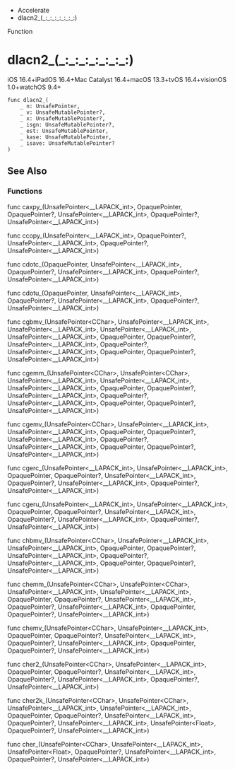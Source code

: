 

- Accelerate
-  dlacn2\_(\_:\_:\_:\_:\_:\_:\_:) 

Function

# dlacn2\_(\_:\_:\_:\_:\_:\_:\_:)

iOS 16.4+iPadOS 16.4+Mac Catalyst 16.4+macOS 13.3+tvOS 16.4+visionOS 1.0+watchOS 9.4+

``` source
func dlacn2_(
    _ n: UnsafePointer,
    _ v: UnsafeMutablePointer?,
    _ x: UnsafeMutablePointer?,
    _ isgn: UnsafeMutablePointer?,
    _ est: UnsafeMutablePointer,
    _ kase: UnsafeMutablePointer,
    _ isave: UnsafeMutablePointer?
)
```

## See Also

### Functions

func caxpy_(UnsafePointer&lt;__LAPACK_int>, OpaquePointer, OpaquePointer?, UnsafePointer&lt;__LAPACK_int>, OpaquePointer?, UnsafePointer&lt;__LAPACK_int>)

func ccopy_(UnsafePointer&lt;__LAPACK_int>, OpaquePointer?, UnsafePointer&lt;__LAPACK_int>, OpaquePointer?, UnsafePointer&lt;__LAPACK_int>)

func cdotc_(OpaquePointer, UnsafePointer&lt;__LAPACK_int>, OpaquePointer?, UnsafePointer&lt;__LAPACK_int>, OpaquePointer?, UnsafePointer&lt;__LAPACK_int>)

func cdotu_(OpaquePointer, UnsafePointer&lt;__LAPACK_int>, OpaquePointer?, UnsafePointer&lt;__LAPACK_int>, OpaquePointer?, UnsafePointer&lt;__LAPACK_int>)

func cgbmv_(UnsafePointer&lt;CChar>, UnsafePointer&lt;__LAPACK_int>, UnsafePointer&lt;__LAPACK_int>, UnsafePointer&lt;__LAPACK_int>, UnsafePointer&lt;__LAPACK_int>, OpaquePointer, OpaquePointer?, UnsafePointer&lt;__LAPACK_int>, OpaquePointer?, UnsafePointer&lt;__LAPACK_int>, OpaquePointer, OpaquePointer?, UnsafePointer&lt;__LAPACK_int>)

func cgemm_(UnsafePointer&lt;CChar>, UnsafePointer&lt;CChar>, UnsafePointer&lt;__LAPACK_int>, UnsafePointer&lt;__LAPACK_int>, UnsafePointer&lt;__LAPACK_int>, OpaquePointer, OpaquePointer?, UnsafePointer&lt;__LAPACK_int>, OpaquePointer?, UnsafePointer&lt;__LAPACK_int>, OpaquePointer, OpaquePointer?, UnsafePointer&lt;__LAPACK_int>)

func cgemv_(UnsafePointer&lt;CChar>, UnsafePointer&lt;__LAPACK_int>, UnsafePointer&lt;__LAPACK_int>, OpaquePointer, OpaquePointer?, UnsafePointer&lt;__LAPACK_int>, OpaquePointer?, UnsafePointer&lt;__LAPACK_int>, OpaquePointer, OpaquePointer?, UnsafePointer&lt;__LAPACK_int>)

func cgerc_(UnsafePointer&lt;__LAPACK_int>, UnsafePointer&lt;__LAPACK_int>, OpaquePointer, OpaquePointer?, UnsafePointer&lt;__LAPACK_int>, OpaquePointer?, UnsafePointer&lt;__LAPACK_int>, OpaquePointer?, UnsafePointer&lt;__LAPACK_int>)

func cgeru_(UnsafePointer&lt;__LAPACK_int>, UnsafePointer&lt;__LAPACK_int>, OpaquePointer, OpaquePointer?, UnsafePointer&lt;__LAPACK_int>, OpaquePointer?, UnsafePointer&lt;__LAPACK_int>, OpaquePointer?, UnsafePointer&lt;__LAPACK_int>)

func chbmv_(UnsafePointer&lt;CChar>, UnsafePointer&lt;__LAPACK_int>, UnsafePointer&lt;__LAPACK_int>, OpaquePointer, OpaquePointer?, UnsafePointer&lt;__LAPACK_int>, OpaquePointer?, UnsafePointer&lt;__LAPACK_int>, OpaquePointer, OpaquePointer?, UnsafePointer&lt;__LAPACK_int>)

func chemm_(UnsafePointer&lt;CChar>, UnsafePointer&lt;CChar>, UnsafePointer&lt;__LAPACK_int>, UnsafePointer&lt;__LAPACK_int>, OpaquePointer, OpaquePointer?, UnsafePointer&lt;__LAPACK_int>, OpaquePointer?, UnsafePointer&lt;__LAPACK_int>, OpaquePointer, OpaquePointer?, UnsafePointer&lt;__LAPACK_int>)

func chemv_(UnsafePointer&lt;CChar>, UnsafePointer&lt;__LAPACK_int>, OpaquePointer, OpaquePointer?, UnsafePointer&lt;__LAPACK_int>, OpaquePointer?, UnsafePointer&lt;__LAPACK_int>, OpaquePointer, OpaquePointer?, UnsafePointer&lt;__LAPACK_int>)

func cher2_(UnsafePointer&lt;CChar>, UnsafePointer&lt;__LAPACK_int>, OpaquePointer, OpaquePointer?, UnsafePointer&lt;__LAPACK_int>, OpaquePointer?, UnsafePointer&lt;__LAPACK_int>, OpaquePointer?, UnsafePointer&lt;__LAPACK_int>)

func cher2k_(UnsafePointer&lt;CChar>, UnsafePointer&lt;CChar>, UnsafePointer&lt;__LAPACK_int>, UnsafePointer&lt;__LAPACK_int>, OpaquePointer, OpaquePointer?, UnsafePointer&lt;__LAPACK_int>, OpaquePointer?, UnsafePointer&lt;__LAPACK_int>, UnsafePointer&lt;Float>, OpaquePointer?, UnsafePointer&lt;__LAPACK_int>)

func cher_(UnsafePointer&lt;CChar>, UnsafePointer&lt;__LAPACK_int>, UnsafePointer&lt;Float>, OpaquePointer?, UnsafePointer&lt;__LAPACK_int>, OpaquePointer?, UnsafePointer&lt;__LAPACK_int>)

